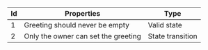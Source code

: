 | Id  | Properties                                          | Type             |
| --- | --------------------------------------------------- | ------------     |
| 1   | Greeting should never be empty                      | Valid state      |
| 2   | Only the owner can set the greeting                 | State transition |
